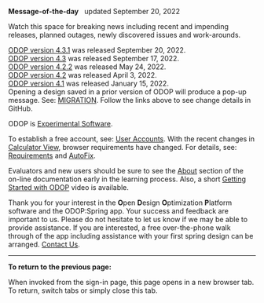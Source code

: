 **Message-of-the-day** &nbsp; updated September 20, 2022   

Watch this space for breaking news 
including recent and impending releases, planned outages, newly discovered issues and work-arounds.  

[ODOP version 4.3.1](https://github.com/thegrumpys/odop/milestone/60) was released September 20, 2022.  
[ODOP version 4.3](https://github.com/thegrumpys/odop/milestone/54?closed=1) was released September 17, 2022.  
[ODOP version 4.2.2](https://github.com/thegrumpys/odop/milestone/57?closed=1) was released May 24, 2022.  
[ODOP version 4.2](https://github.com/thegrumpys/odop/milestone/55?closed=1) was released April 3, 2022.  
[ODOP version 4.1](https://github.com/thegrumpys/odop/milestone/37?closed=1) was released January 15, 2022.  
Opening a design saved in a prior version of ODOP will produce a pop-up message.
See: [MIGRATION](http://odop.herokuapp.com/docs/Help/terminology.html#migration). 
Follow the links above to see change details in GitHub.  

ODOP is [Experimental Software](http://odop.herokuapp.com/docs/About/experimental.html).  

To establish a free account, see: [User Accounts](http://odop.herokuapp.com/docs/About/userAccounts.html). 
With the recent changes in [Calculator View](http://odop.herokuapp.com/docs/Help/menus.html#ViewCalculator), 
browser requirements have changed. 
For details, see: [Requirements](http://odop.herokuapp.com/docs/About/requirements.html) 
and [AutoFix](http://odop.herokuapp.com/docs/Help/terminology.html#autoFix). 

Evaluators and new users should be sure to see the [About](http://odop.herokuapp.com/docs/About) section 
of the on-line documentation early in the learning process. 
Also, a short [Getting Started with ODOP](https://www.youtube.com/watch?v=JS-8Z1Ct0aI) video is available.

Thank you for your interest in the **O**pen **D**esign **O**ptimization **P**latform software and the ODOP:Spring app. 
Your success and feedback are important to us. 
Please do not hesitate to let us know if we may be able to provide assistance. 
If you are interested, 
a free over-the-phone walk through of the app including assistance with your first spring design can be arranged. 
[Contact Us](http://odop.herokuapp.com/docs/About/ContactUs.html).   

___

**To return to the previous page:**  

When invoked from the sign-in page, 
this page opens in a new browser tab.
To return, switch tabs or simply close this tab.
 
<!---
Comment
[ODOP version 4.3](https://github.com/thegrumpys/odop/milestone/54?closed=1) was released September 17, 2022.  
[ODOP version 4.2.2](https://github.com/thegrumpys/odop/milestone/57?closed=1) was released May 24, 2022.  
[ODOP version 4.2.1](https://github.com/thegrumpys/odop/milestone/56?closed=1) was released May 1, 2022.  
[ODOP version 4.2](https://github.com/thegrumpys/odop/milestone/55?closed=1) was released April 3, 2022.  
[ODOP version 4.1](https://github.com/thegrumpys/odop/milestone/37?closed=1) was released January 15, 2022.  
[ODOP version 4.0.7](https://github.com/thegrumpys/odop/milestone/51?closed=1) was released November 12, 2021.   
[ODOP version 4.0.6](https://github.com/thegrumpys/odop/milestone/50?closed=1) was released August 05, 2021.   
[ODOP version 4.0.5](https://github.com/thegrumpys/odop/milestone/49?closed=1) was released June 06, 2021.   
[ODOP version 4.0.4](https://github.com/thegrumpys/odop/milestone/48?closed=1) was released May 09, 2021.   
[ODOP version 4.0.3](https://github.com/thegrumpys/odop/milestone/47?closed=1) was released April 25, 2021.   
[ODOP version 4.0.2](https://github.com/thegrumpys/odop/milestone/46?closed=1) was released April 04, 2021.   
[ODOP version 4.0.1](https://github.com/thegrumpys/odop/milestone/40?closed=1) was released March 21, 2021.   
[ODOP version 4.0](https://github.com/thegrumpys/odop/milestone/39?closed=1) was released February 27, 2021.   
[ODOP version 3.6](https://github.com/thegrumpys/odop/milestone/36?closed=1) was released October 31, 2020.   
[ODOP version 3.5](https://github.com/thegrumpys/odop/milestone/33?closed=1) was released July 5, 2020.   

A "preview" of the next ODOP release (version 4.3) is now available. 
Your feedback would be greatly appreciated. 
 [Contact Us](http://odop.herokuapp.com/docs/About/ContactUs.html) for access. 
-->
 
